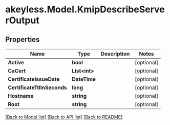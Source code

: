 # akeyless.Model.KmipDescribeServerOutput

## Properties

Name | Type | Description | Notes
------------ | ------------- | ------------- | -------------
**Active** | **bool** |  | [optional] 
**CaCert** | **List&lt;int&gt;** |  | [optional] 
**CertificateIssueDate** | **DateTime** |  | [optional] 
**CertificateTtlInSeconds** | **long** |  | [optional] 
**Hostname** | **string** |  | [optional] 
**Root** | **string** |  | [optional] 

[[Back to Model list]](../README.md#documentation-for-models) [[Back to API list]](../README.md#documentation-for-api-endpoints) [[Back to README]](../README.md)

